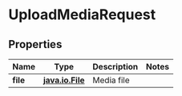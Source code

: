 
# UploadMediaRequest

## Properties
Name | Type | Description | Notes
------------ | ------------- | ------------- | -------------
**file** | [**java.io.File**](java.io.File.md) | Media file | 



